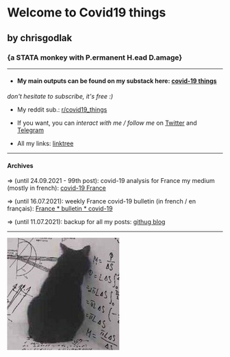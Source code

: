 
# Welcome to Covid19 things 
## by chrisgodlak
### {a STATA monkey with P.ermanent H.ead D.amage}

***

+ #### My main outputs can be found on my substack here: [covid-19 things](https://godlak.substack.com/)

_don't hesitate to subscribe, it's free :)_

+ My reddit sub.: [r/covid19_things](https://www.reddit.com/r/Covid19_things/)

+ If you want, you can _interact with me / follow me_ on [Twitter](https://twitter.com/godlak_1) and [Telegram](https://t.me/chrisgodlak)

+ All my links: [linktree](https://linktr.ee/chris.godlak)

***

#### Archives

=> (until 24.09.2021 - 99th post): covid-19 analysis for France my medium (mostly in french): [covid-19 France](https://chrisgodlak.medium.com/)

=> (until 16.07.2021): weekly France covid-19 bulletin (in french / en français): [France * bulletin * covid-19](https://chrisgodlak.github.io/covid19/FRAc19bul.html)

=> (until 11.07.2021): backup for all my posts: [githug blog](https://chrisgodlak.github.io/) 

***

![Image](https://raw.githubusercontent.com/chrisgodlak/covid19/main/images/statacat.png)
